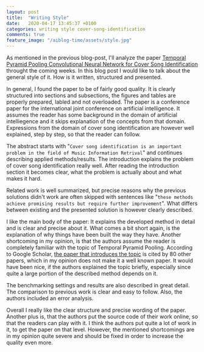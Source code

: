 ```yaml
---
layout: post
title:  "Writing Style"
date:   2020-04-17 13:45:37 +0100
categories: writing style cover-song-identification
comments: true
feature_image: "/aiblog-timo/assets/style.jpg"
---
```


As mentioned in the previous blog-post, I'll analyze the paper [Temporal Pyramid Pooling Convolutional Neural Network for Cover Song Identification](https://www.ijcai.org/Proceedings/2019/0673.pdf) throught the coming weeks. In this blog post I would like to talk about the general style of it. How is it written, structured and presented. 

In general, I found the paper to be of fairly good quality. It is clearly structured into sections and subsections, the figures and tables are properly prepared, labled and not overloaded.
The paper is a conference paper for the international joint conference on artificial intelligence. It assumes the reader has some background in the domain of artificial intelliegence and it skips explanation of the concepts from that domain. Expressions from the domain of cover song identification are however well explained, step by step, so that the reader can follow. 

The abstract starts with "`Cover song identification is an important problem in the field of Music Information Retrival`" and continues describing applied methods/results. The introduction explains the problem of cover song identification really well. After reading the introduction section it becomes clear, what the problem is actually about and what makes it hard.

Related work is well summarized, but precise reasons why the previous solutions didn't work are often skipped with sentences like "`these methods achieve promising results but require further improvement`". What differs between existing and the presented solution is however clearly described.

I like the main body of the paper: It explains the developed method in detail and is clear and precise about it. What comes a bit short again, is the explanation of why things have been built the way they have. Another shortcoming in my opinion, is that the authors assume the reader is completely familiar with the topic of Temporal Pyramid Pooling. According to Google Scholar, [the paper that introduces the topic](https://ieeexplore.ieee.org/document/7484698) is cited by 80 other papers, which in my opinion does not make it a well known paper. It would have been nice, if the authors explained the topic briefly, especially since quite a large portion of the described method depends on it.

The benchmarking settings and results are also described in great detail. The comparison to previous work is clear and easy to follow. Also, the authors included an error analysis.

Overall I really like the clear structure and precise wording of the paper. Another plus is, that the authors put the source code of their work online, so that the readers can play with it. I think the authors put quite a lot of work in it, to get the paper on that level. However, the mentioned shortcomings are in my opinion quite severe and should be fixed in order to increase the quality even more.


